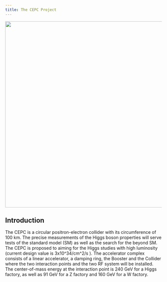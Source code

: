 ```yaml
---
title: The CEPC Project
---
```


<img src="/images/cepc_acc.jpg" width="600"/>

## Introduction
 The CEPC is a circular positron-electron collider with its circumference of
100 km. The precise measurements of the Higgs boson properties will serve tests
of the standard model (SM) as well as the search for the beyond SM. The CEPC is
proposed to aiming for the Higgs studies with high luminosity
(current design value is 3x10^34/cm^2/s ). The accelerator complex consists of
a linear accelerator, a damping ring, the Booster and the Collider where the
two interaction points and the two RF system will be installed.
The center-of-mass energy at the interaction point is 240 GeV for a Higgs
factory, as well as 91 GeV for a Z factory and 160 GeV for a W factory.  
